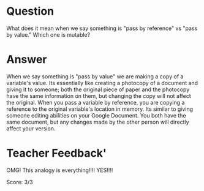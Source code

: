# Question
What does it mean when we say something is "pass by reference" vs "pass by value." Which one is mutable?

# Answer
When we say something is "pass by value" we are making a copy of a variable's value. Its essentially like creating a photocopy of a document and giving it to someone; both the original piece of paper and the photocopy have the same information on them, but changing the copy will not affect the original. 
When you pass a variable by reference, you are copying a reference to the original variable's location in memory. Its similar to giving someone editing abilities on your Google Document. You both have the same document, but any changes made by the other person will directly affect your version. 

# Teacher Feedback'

OMG! This analogy is everything!!!! YES!!!!

Score: 3/3